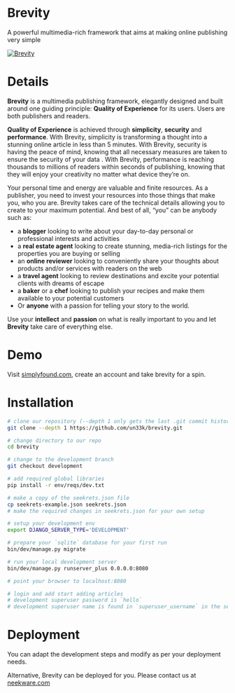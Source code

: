 # Brevity
A powerful multimedia-rich framework that aims at making online publishing very simple

[![Brevity](https://img.youtube.com/vi/NQXxNyJmBr8/maxresdefault.jpg)](http://youtu.be/NQXxNyJmBr8)

# Details
**Brevity** is a multimedia publishing framework, elegantly designed and built around one guiding principle: **Quality of Experience** for its users. Users are both publishers and readers.

**Quality of Experience** is achieved through **simplicity**, **security** and **performance**. With Brevity, simplicity is transforming a thought into a stunning online article in less than 5 minutes. With Brevity, security is having the peace of mind, knowing that all necessary measures are taken to ensure the security of your data . With Brevity, performance is reaching thousands to millions of readers within seconds of publishing, knowing that they will enjoy your creativity no matter what device they’re on.

Your personal time and energy are valuable and finite resources. As a publisher, you need to invest your resources into those things that make you, who you are. Brevity takes care of the technical details allowing you to create to your maximum potential. And best of all, “you” can be anybody such as:

- a **blogger** looking to write about your day-to-day personal or professional interests and activities
- a **real estate agent** looking to create stunning, media-rich listings for the properties you are buying or selling
- an **online reviewer** looking to conveniently share your thoughts about products and/or services with readers on the web
- a **travel agent** looking to review destinations and excite your potential clients with dreams of escape
- a **baker** or a **chef** looking to publish your recipes and make them available to your potential customers
- Or **anyone** with a passion for telling your story to the world.

Use your **intellect** and **passion** on what is really important to you and let **Brevity** take care of everything else.


# Demo
Visit [simplyfound.com](https://simplyfound.com), create an account and take brevity for a spin.


# Installation

```bash
# clone our repository (--depth 1 only gets the last .git commit history)
git clone --depth 1 https://github.com/un33k/brevity.git

# change directory to our repo
cd brevity

# change to the development branch
git checkout development

# add required global libraries
pip install -r env/reqs/dev.txt

# make a copy of the seekrets.json file
cp seekrets-example.json seekrets.json
# make the required changes in seekrets.json for your own setup

# setup your development env
export DJANGO_SERVER_TYPE='DEVELOPMENT'

# prepare your `sqlite` database for your first run
bin/dev/manage.py migrate

# run your local development server
bin/dev/manage.py runserver_plus 0.0.0.0:8080

# point your browser to localhost:8080

# login and add start adding articles
# development superuser password is `hello`
# development superuser name is found in `superuser_username` in the seekrets.json file
```


# Deployment
You can adapt the development steps and modify as per your deployment needs.

Alternative, Brevity can be deployed for you.
Please contact us at [neekware.com](http://neekware.com)
